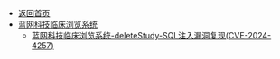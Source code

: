 - [返回首页](/)
- [蓝网科技临床浏览系统](蓝网科技临床浏览系统/)
  - [蓝网科技临床浏览系统-deleteStudy-SQL注入漏洞复现(CVE-2024-4257)](蓝网科技临床浏览系统/蓝网科技临床浏览系统-deleteStudy-SQL注入漏洞复现(CVE-2024-4257).md)

